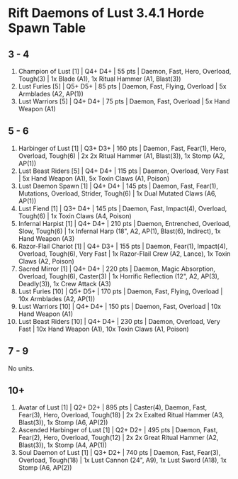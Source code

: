 # Rift Daemons of Lust 3.4.1 Horde Spawn Table

## 3 - 4

1. Champion of Lust [1] | Q4+ D4+ | 55 pts | Daemon, Fast, Hero, Overload, Tough(3) | 1x Blade (A1), 1x Ritual Hammer (A1, Blast(3))
1. Lust Furies [5] | Q5+ D5+ | 85 pts | Daemon, Fast, Flying, Overload | 5x Armblades (A2, AP(1))
1. Lust Warriors [5] | Q4+ D4+ | 75 pts | Daemon, Fast, Overload | 5x Hand Weapon (A1)

## 5 - 6

1. Harbinger of Lust [1] | Q3+ D3+ | 160 pts | Daemon, Fast, Fear(1), Hero, Overload, Tough(6) | 2x 2x Ritual Hammer (A1, Blast(3)), 1x Stomp (A2, AP(1))
1. Lust Beast Riders [5] | Q4+ D4+ | 115 pts | Daemon, Overload, Very Fast | 5x Hand Weapon (A1), 5x Toxin Claws (A1, Poison)
1. Lust Daemon Spawn [1] | Q4+ D4+ | 145 pts | Daemon, Fast, Fear(1), Mutations, Overload, Strider, Tough(6) | 1x Dual Mutated Claws (A6, AP(1))
1. Lust Fiend [1] | Q3+ D4+ | 145 pts | Daemon, Fast, Impact(4), Overload, Tough(6) | 1x Toxin Claws (A4, Poison)
1. Infernal Harpist [1] | Q4+ D4+ | 210 pts | Daemon, Entrenched, Overload, Slow, Tough(6) | 1x Infernal Harp (18", A2, AP(1), Blast(6), Indirect), 1x Hand Weapon (A3)
1. Razor-Flail Chariot [1] | Q4+ D3+ | 155 pts | Daemon, Fear(1), Impact(4), Overload, Tough(6), Very Fast | 1x Razor-Flail Crew (A2, Lance), 1x Toxin Claws (A2, Poison)
1. Sacred Mirror [1] | Q4+ D4+ | 220 pts | Daemon, Magic Absorption, Overload, Tough(6), Caster(3) | 1x Horrific Reflection (12", A2, AP(3), Deadly(3)), 1x Crew Attack (A3)
1. Lust Furies [10] | Q5+ D5+ | 170 pts | Daemon, Fast, Flying, Overload | 10x Armblades (A2, AP(1))
1. Lust Warriors [10] | Q4+ D4+ | 150 pts | Daemon, Fast, Overload | 10x Hand Weapon (A1)
1. Lust Beast Riders [10] | Q4+ D4+ | 230 pts | Daemon, Overload, Very Fast | 10x Hand Weapon (A1), 10x Toxin Claws (A1, Poison)

## 7 - 9

No units.

## 10+

1. Avatar of Lust [1] | Q2+ D2+ | 895 pts | Caster(4), Daemon, Fast, Fear(3), Hero, Overload, Tough(18) | 2x 2x Exalted Ritual Hammer (A3, Blast(3)), 1x Stomp (A6, AP(2))
1. Ascended Harbinger of Lust [1] | Q2+ D2+ | 495 pts | Daemon, Fast, Fear(2), Hero, Overload, Tough(12) | 2x 2x Great Ritual Hammer (A2, Blast(3)), 1x Stomp (A4, AP(1))
1. Soul Daemon of Lust [1] | Q3+ D2+ | 740 pts | Daemon, Fast, Fear(3), Overload, Tough(18) | 1x Lust Cannon (24", A9), 1x Lust Sword (A18), 1x Stomp (A6, AP(2))
